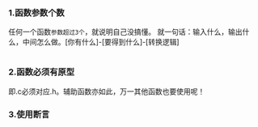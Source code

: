 ### 1.函数参数个数
任何一个函数`参数超过3个`，就说明自己没搞懂。
就一句话：输入什么，输出什么，中间怎么做。[你有什么]-[要得到什么]-[转换逻辑]
```c

```

### 2.函数必须有原型
即.c必须对应.h。辅助函数亦如此，万一其他函数也要使用呢！


### 3.使用断言